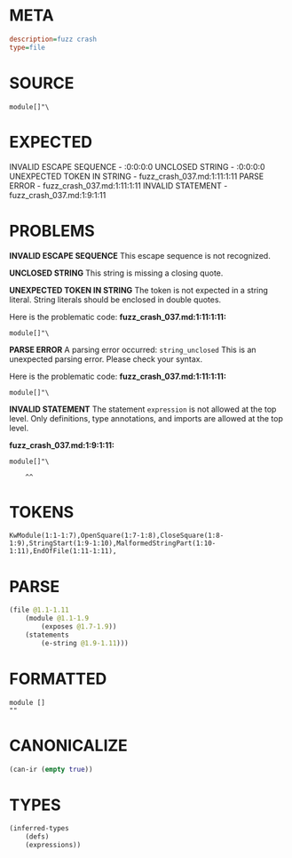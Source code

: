 # META
~~~ini
description=fuzz crash
type=file
~~~
# SOURCE
~~~roc
module[]"\
~~~
# EXPECTED
INVALID ESCAPE SEQUENCE - :0:0:0:0
UNCLOSED STRING - :0:0:0:0
UNEXPECTED TOKEN IN STRING - fuzz_crash_037.md:1:11:1:11
PARSE ERROR - fuzz_crash_037.md:1:11:1:11
INVALID STATEMENT - fuzz_crash_037.md:1:9:1:11
# PROBLEMS
**INVALID ESCAPE SEQUENCE**
This escape sequence is not recognized.

**UNCLOSED STRING**
This string is missing a closing quote.

**UNEXPECTED TOKEN IN STRING**
The token **<unknown>** is not expected in a string literal.
String literals should be enclosed in double quotes.

Here is the problematic code:
**fuzz_crash_037.md:1:11:1:11:**
```roc
module[]"\
```
          


**PARSE ERROR**
A parsing error occurred: `string_unclosed`
This is an unexpected parsing error. Please check your syntax.

Here is the problematic code:
**fuzz_crash_037.md:1:11:1:11:**
```roc
module[]"\
```
          


**INVALID STATEMENT**
The statement `expression` is not allowed at the top level.
Only definitions, type annotations, and imports are allowed at the top level.

**fuzz_crash_037.md:1:9:1:11:**
```roc
module[]"\
```
        ^^


# TOKENS
~~~zig
KwModule(1:1-1:7),OpenSquare(1:7-1:8),CloseSquare(1:8-1:9),StringStart(1:9-1:10),MalformedStringPart(1:10-1:11),EndOfFile(1:11-1:11),
~~~
# PARSE
~~~clojure
(file @1.1-1.11
	(module @1.1-1.9
		(exposes @1.7-1.9))
	(statements
		(e-string @1.9-1.11)))
~~~
# FORMATTED
~~~roc
module []
""
~~~
# CANONICALIZE
~~~clojure
(can-ir (empty true))
~~~
# TYPES
~~~clojure
(inferred-types
	(defs)
	(expressions))
~~~
